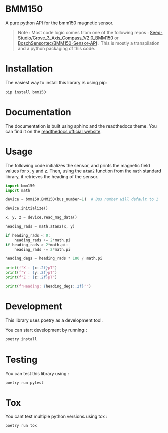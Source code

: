 # BMM150

A pure python API for the bmm150 magnetic sensor.

> Note : Most code logic comes from one of the following repos : [Seed-Studio/Grove_3_Axis_Compass_V2.0_BMM150](https://github.com/Seeed-Studio/Grove_3_Axis_Compass_V2.0_BMM150) or [BoschSensortec/BMM150-Sensor-API](https://github.com/BoschSensortec/BMM150-Sensor-API) . This is mostly a transpilation and a python packaging of this code.

# Installation

The easiest way to install this library is using pip:

```bash
pip install bmm150
```

# Documentation

The documentation is built using sphinx and the readthedocs theme. You can find it on the [readthedocs official website](https://bmm150.readthedocs.io/).

# Usage

The following code initializes the sensor, and prints the magnetic field values for x, y and z.
Then, using the `atan2` function from the `math` standard library, it retrieves the heading of the sensor.

```python
import bmm150
import math

device = bmm150.BMM150(bus_number=1)  # Bus number will default to 1

device.initialize()

x, y, z = device.read_mag_data()

heading_rads = math.atan2(x, y)

if heading_rads < 0:
    heading_rads += 2*math.pi
if heading_rads > 2*math.pi:
    heading_rads -= 2*math.pi

heading_degs = heading_rads * 180 / math.pi

print(f"X : {x:.2f}µT")
print(f"Y : {y:.2f}µT")
print(f"Z : {z:.2f}µT")

print(f"Heading: {heading_degs:.2f}°")
```

# Development

This library uses poetry as a development tool.

You can start development by running :

```bash
poetry install
```

# Testing

You can test this library using :

```bash
poetry run pytest
```

# Tox

You cant test multiple python versions using tox :

```bash
poetry run tox
```